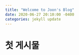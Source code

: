```yaml
---
title: "Welcome to Joon's Blog"
date: 2020-06-27 20:10:00 -0400
categories: jekyll update
---
```



# 첫 게시물
